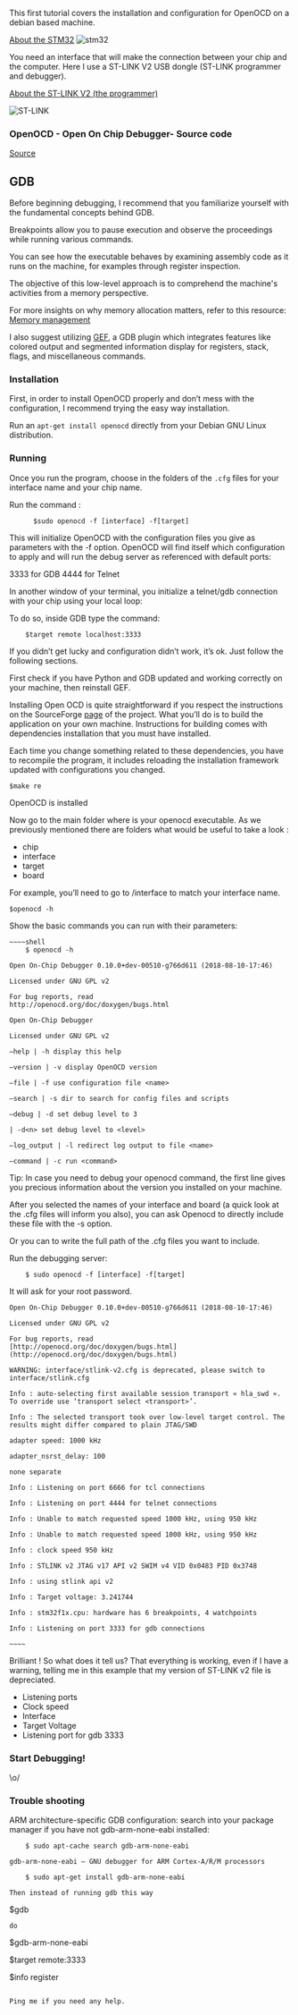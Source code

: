 

This first tutorial covers the installation and configuration for OpenOCD on a debian based machine.

[About the STM32](https://en.wikipedia.org/wiki/STM32) ![stm32](pictures/STM32F103C8T6-ARM-STM32-1-1.webp)

You need an interface that will make the connection between your chip and the computer. Here I use a ST-LINK V2 USB dongle (ST-LINK programmer and debugger). 

[About the ST-LINK V2 (the programmer)](https://stm32world.com/wiki/DIY_STM32_Programmer_(ST-Link/V2-1))

![ST-LINK](pictures/st-link-v2-programmer-for-stm8-and-stm32-500x500.webp)

### OpenOCD - Open On Chip Debugger- Source code
[Source](https://sourceforge.net/p/openocd/code/ci/master/tree/)

## GDB

Before beginning debugging, I recommend that you familiarize yourself with the fundamental concepts behind GDB. 

Breakpoints allow you to pause execution and observe the proceedings while running various commands.

You can see how the executable behaves by examining assembly code as it runs on the machine, for examples through register inspection. 

The objective of this low-level approach is to comprehend the machine's activities from a memory perspective.

For more insights on why memory allocation matters, refer to this resource: [Memory management](https://en.wikipedia.org/wiki/Memory_management)

I also suggest utilizing [GEF](https://github.com/hugsy/gef), a GDB plugin which integrates features like colored output and segmented information display for registers, stack, flags, and miscellaneous commands. 

### Installation

First, in order to install OpenOCD properly and don’t mess with the configuration, I recommend trying the easy way installation.

Run an ```apt-get install openocd``` directly from your Debian GNU Linux distribution.

### Running

Once you run the program, choose in the folders of the ```.cfg``` files for your interface name and your chip name.

Run the command :
```
      $sudo openocd -f [interface] -f[target]
```
This will initialize OpenOCD with the configuration files you give as parameters with the -f option. OpenOCD will find itself which configuration to apply and will run the debug server as referenced with default ports:

3333 for GDB
4444 for Telnet

In another window of your terminal, you initialize a telnet/gdb connection with your chip using your local loop:

To do so, inside GDB type the command:
```
    $target remote localhost:3333
```

If you didn’t get lucky and configuration didn’t work, it’s ok. Just follow the following sections.

First check if you have Python and GDB updated and working correctly on your machine, then reinstall GEF.

Installing Open OCD is quite straightforward if you respect the instructions on the SourceForge [page](https://openocd.org/pages/getting-openocd.html) of the project. What you’ll do is to build the application on your own machine. 
Instructions for building comes with dependencies installation that you must have installed.
 
Each time you change something related to these dependencies, you have to recompile the program, it includes reloading the installation framework updated with configurations you changed. 
```
$make re
```
OpenOCD is installed

Now go to the main folder where is your openocd executable.
As we previously mentioned there are folders what would be useful to take a look :

- chip
- interface
- target
- board

For example, you’ll need to go to /interface to match your interface name.
```
$openocd -h
```

Show the basic commands you can run with their parameters:

```
~~~~shell
    $ openocd -h

Open On-Chip Debugger 0.10.0+dev-00510-g766d611 (2018-08-10-17:46)

Licensed under GNU GPL v2

For bug reports, read
http://openocd.org/doc/doxygen/bugs.html

Open On-Chip Debugger

Licensed under GNU GPL v2

–help | -h display this help

–version | -v display OpenOCD version

–file | -f use configuration file <name>

–search | -s dir to search for config files and scripts

–debug | -d set debug level to 3

| -d<n> set debug level to <level>

–log_output | -l redirect log output to file <name>

–command | -c run <command>
```

Tip: In case you need to debug your openocd command, the first line gives you precious information about the version you installed on your machine.

After you selected the names of your interface and board (a quick look at the .cfg files will inform you also), you can ask Openocd to directly include these file with the -s option. 

Or you can to write the full path of the .cfg files you want to include.

Run the debugging server:

```
    $ sudo openocd -f [interface] -f[target]
```

It will ask for your root password.

```
Open On-Chip Debugger 0.10.0+dev-00510-g766d611 (2018-08-10-17:46)

Licensed under GNU GPL v2

For bug reports, read
[http://openocd.org/doc/doxygen/bugs.html](http://openocd.org/doc/doxygen/bugs.html)

WARNING: interface/stlink-v2.cfg is deprecated, please switch to interface/stlink.cfg

Info : auto-selecting first available session transport « hla_swd ». To override use ‘transport select <transport>’.

Info : The selected transport took over low-level target control. The results might differ compared to plain JTAG/SWD

adapter speed: 1000 kHz

adapter_nsrst_delay: 100

none separate

Info : Listening on port 6666 for tcl connections

Info : Listening on port 4444 for telnet connections

Info : Unable to match requested speed 1000 kHz, using 950 kHz

Info : Unable to match requested speed 1000 kHz, using 950 kHz

Info : clock speed 950 kHz

Info : STLINK v2 JTAG v17 API v2 SWIM v4 VID 0x0483 PID 0x3748

Info : using stlink api v2

Info : Target voltage: 3.241744

Info : stm32f1x.cpu: hardware has 6 breakpoints, 4 watchpoints

Info : Listening on port 3333 for gdb connections

~~~~
```

Brilliant ! So what does it tell us? That everything is working, even if I have a warning, telling me in this example that my version of ST-LINK v2 file is depreciated. 


- Listening ports
- Clock speed
- Interface
- Target Voltage
- Listening port for gdb 3333

### Start Debugging!

\o/



### Trouble shooting

ARM architecture-specific GDB configuration: search into your package manager if you have not gdb-arm-none-eabi installed:
```
    $ sudo apt-cache search gdb-arm-none-eabi

gdb-arm-none-eabi – GNU debugger for ARM Cortex-A/R/M processors

    $ sudo apt-get install gdb-arm-none-eabi

Then instead of running gdb this way

```
$gdb
```
do
```
$gdb-arm-none-eabi

$target remote:3333

$info register
```

Ping me if you need any help.

